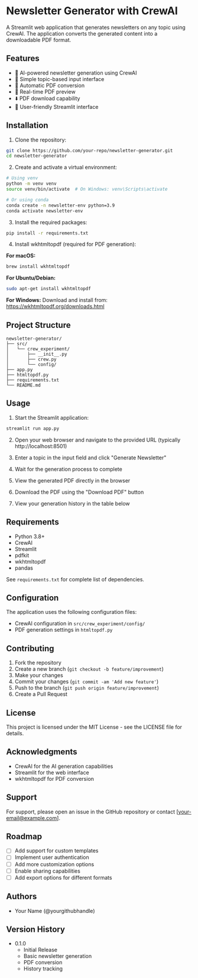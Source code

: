 # Newsletter Generator with CrewAI

A Streamlit web application that generates newsletters on any topic using CrewAI. The application converts the generated content into a downloadable PDF format.

## Features

- 🤖 AI-powered newsletter generation using CrewAI
- 📝 Simple topic-based input interface
- 📄 Automatic PDF conversion
- 👀 Real-time PDF preview
- ⬇️ PDF download capability
- 🎯 User-friendly Streamlit interface

## Installation

1. Clone the repository:

```bash
git clone https://github.com/your-repo/newsletter-generator.git
cd newsletter-generator
```

2. Create and activate a virtual environment:

```bash
# Using venv
python -m venv venv
source venv/bin/activate  # On Windows: venv\Scripts\activate

# Or using conda
conda create -n newsletter-env python=3.9
conda activate newsletter-env
```

3. Install the required packages:

```bash
pip install -r requirements.txt
```

4. Install wkhtmltopdf (required for PDF generation):

**For macOS:**
```bash
brew install wkhtmltopdf
```

**For Ubuntu/Debian:**
```bash
sudo apt-get install wkhtmltopdf
```

**For Windows:**
Download and install from: https://wkhtmltopdf.org/downloads.html

## Project Structure

```
newsletter-generator/
├── src/
│   └── crew_experiment/
│       ├── __init__.py
│       ├── crew.py
│       └── config/
├── app.py
├── htmltopdf.py
├── requirements.txt
└── README.md
```

## Usage

1. Start the Streamlit application:
```bash
streamlit run app.py
```

2. Open your web browser and navigate to the provided URL (typically http://localhost:8501)

3. Enter a topic in the input field and click "Generate Newsletter"

4. Wait for the generation process to complete

5. View the generated PDF directly in the browser

6. Download the PDF using the "Download PDF" button

7. View your generation history in the table below

## Requirements

- Python 3.8+
- CrewAI
- Streamlit
- pdfkit
- wkhtmltopdf
- pandas

See `requirements.txt` for complete list of dependencies.

## Configuration

The application uses the following configuration files:
- CrewAI configuration in `src/crew_experiment/config/`
- PDF generation settings in `htmltopdf.py`

## Contributing

1. Fork the repository
2. Create a new branch (`git checkout -b feature/improvement`)
3. Make your changes
4. Commit your changes (`git commit -am 'Add new feature'`)
5. Push to the branch (`git push origin feature/improvement`)
6. Create a Pull Request

## License

This project is licensed under the MIT License - see the LICENSE file for details.

## Acknowledgments

- CrewAI for the AI generation capabilities
- Streamlit for the web interface
- wkhtmltopdf for PDF conversion

## Support

For support, please open an issue in the GitHub repository or contact [your-email@example.com].

## Roadmap

- [ ] Add support for custom templates
- [ ] Implement user authentication
- [ ] Add more customization options
- [ ] Enable sharing capabilities
- [ ] Add export options for different formats

## Authors

- Your Name (@yourgithubhandle)

## Version History

- 0.1.0
    - Initial Release
    - Basic newsletter generation
    - PDF conversion
    - History tracking
